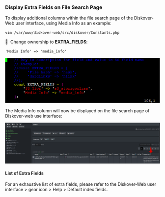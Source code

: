 ### Display Extra Fields on File Search Page

To display additional columns within the file search page of the Diskover-Web user interface, using Media Info as an example:
```
vim /var/www/diskover-web/src/diskover/Constants.php
```

🔴 &nbsp;Change ownership to **EXTRA_FIELDS**:
```
'Media Info' => 'media_info'
```

![Image: Display Extra Fields on File Search Page](images/image_extra_fields_adding_from_terminal.png)

The Media Info column will now be displayed on the file search page of Diskover-web use interface:

![Image: Display Extra Fields on File Search Page](images/image_extra_field_diskover_ui_extra_field_in_results_pane.png)

#### List of Extra Fields

For an exhaustive list of extra fields, please refer to the Diskover-Web user interface > gear icon > Help > Default index fields.
